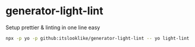 # generator-light-lint

Setup prettier & linting in one line easy

```bash
npx -p yo -p github:itslooklike/generator-light-lint -- yo light-lint
```
